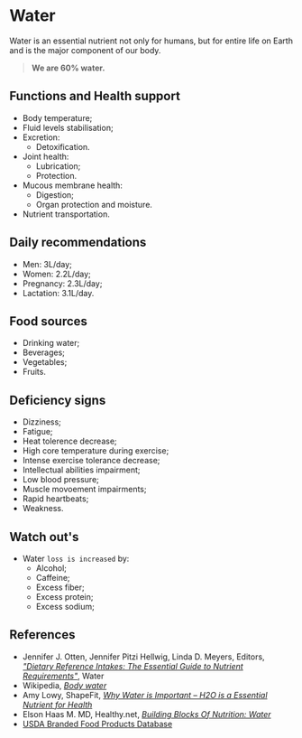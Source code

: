 # Water
Water is an essential nutrient not only for humans, but for entire life on Earth and is the major component of our body.

> __We are 60% water.__

## Functions and Health support
- Body temperature;
- Fluid levels stabilisation;
- Excretion:
    - Detoxification.
- Joint health:
    - Lubrication;
    - Protection.
- Mucous membrane health:
    - Digestion;
    - Organ protection and moisture.
- Nutrient transportation.

## Daily recommendations
- Men: 3L/day;
- Women: 2.2L/day;
- Pregnancy: 2.3L/day;
- Lactation: 3.1L/day.

## Food sources
- Drinking water;
- Beverages;
- Vegetables;
- Fruits.

## Deficiency signs
- Dizziness;
- Fatigue;
- Heat tolerence decrease;
- High core temperature during exercise;
- Intense exercise tolerance decrease;
- Intellectual abilities impairment;
- Low blood pressure;
- Muscle movoement impairments;
- Rapid heartbeats;
- Weakness.

## Watch out's
- Water `loss is increased` by:
    - Alcohol;
    - Caffeine;
    - Excess fiber;
    - Excess protein;
    - Excess sodium;

## References
- Jennifer J. Otten, Jennifer Pitzi Hellwig, Linda D. Meyers, Editors, [_"Dietary Reference Intakes: The Essential Guide to Nutrient Requirements"_](https://www.amazon.com/Dietary-Reference-Intakes-Essential-Requirements/dp/0309157420), Water
- Wikipedia, [_Body water_](https://en.wikipedia.org/wiki/Body_water)
- Amy Lowy, ShapeFit, [_Why Water is Important – H2O is a Essential Nutrient for Health_](http://www.shapefit.com/health/why-water-is-important.html)
- Elson Haas M. MD, Healthy.net, [_Building Blocks Of Nutrition: Water_](http://www.healthy.net/Health/Article/Drinking_Water_Issues/2098/1)
- [USDA Branded Food Products Database](https://ndb.nal.usda.gov/ndb/nutrients/report/nutrientsfrm?max=1000&offset=0&totCount=0&nutrient1=255&nutrient2=&nutrient3=&subset=0&sort=c&measureby=g)